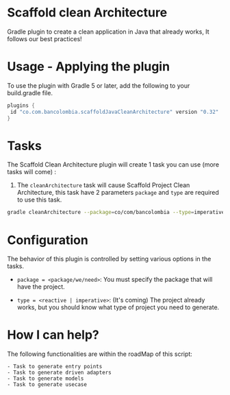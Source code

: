 # Scaffold clean Architecture
Gradle plugin to create a clean application in Java that already works, It follows our best practices!


Usage - Applying the plugin
===================
To use the plugin with Gradle 5 or later, add the following to your 
build.gradle file.

```groovy
plugins {
 id "co.com.bancolombia.scaffoldJavaCleanArchitecture" version "0.32"
}
```



Tasks
=====
The Scaffold Clean Architecture plugin will create 1 task you can use (more tasks will come) :

1. The ```cleanArchitecture``` task will cause  Scaffold Project Clean Architecture, this task have 2 parameters ```package``` and ```type``` are required to use this task.

```sh
gradle cleanArchitecture --package=co/com/bancolombia --type=imperative
```



Configuration
=============

The behavior of this plugin is controlled by setting various options in the tasks.

- ```package = <package/we/need>```: You must specify the package that will have the project.

- ```type = <reactive | imperative>```: (It's coming) The project already works, but you should know what type of project you need to generate.

How I can help?
=============
The following functionalities are within the roadMap of this script:

    - Task to generate entry points
    - Task to generate driven adapters
    - Task to generate models
    - Task to generate usecase
